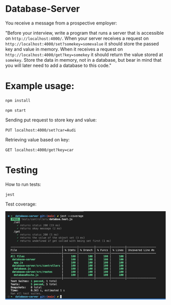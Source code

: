 # Database-Server

You receive a message from a prospective employer:

"Before your interview, write a program that runs a server that is accessible on `http://localhost:4000/`. When your server receives a request on `http://localhost:4000/set?somekey=somevalue` it should store the passed key and value in memory. When it receives a request on `http://localhost:4000/get?key=somekey` it should return the value stored at `somekey`. Store the data in memory, not in a database, but bear in mind that you will later need to add a database to this code."

# Example usage:

`npm install`

`npm start`

Sending put request to store key and value:

`PUT localhost:4000/set?car=Audi`

Retrieving value based on key:

`GET localhost:4000/get?key=car`

# Testing

How to run tests:

`jest`

Test coverage:

![Alt Text](./screenshot.png)
